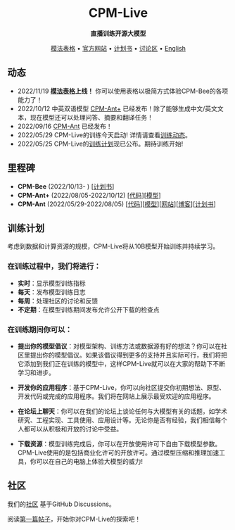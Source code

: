 <div align="center">

<h1>CPM-Live</h1>

**直播训练开源大模型**

<p align="center">
   <a href="https://live.openbmb.org/playground/" target="_blank">模法表格</a> • <a href="https://live.openbmb.org/" target="_blank">官方网站</a> • <a href="./plans/CPM-Live训练计划书.md" target="_blank">计划书</a> • <a href="https://github.com/OpenBMB/CPM-Live/discussions">讨论区</a> • <a href="./README.md" target="_blank">English</a>
<br>
</p>

</div>

## 动态
- 2022/11/19 **[模法表格](https://live.openbmb.org/playground/)上线！** 你可以使用表格以极简方式体验CPM-Bee的各项能力了！
- 2022/10/12 中英双语模型 [CPM-Ant+](https://github.com/OpenBMB/CPM-Live/tree/cpm-ant-plus/cpm-live) 已经发布！除了能够生成中文/英文文本，现在模型还可以处理问答、摘要和翻译任务！
- 2022/09/16 [CPM-Ant](https://github.com/OpenBMB/CPM-Live/tree/cpm-ant/cpm-live) 已经发布！
- 2022/05/29 CPM-Live的训练今天启动! 详情请查看[训练动态](https://live.openbmb.org/home)。
- 2022/05/25 CPM-Live的[训练计划](./plans/CPM-Live训练计划书.md)现已公布。期待训练开始!


## 里程碑
- **CPM-Bee** (2022/10/13- ) [[计划书](./plans/CPM-Bee训练计划书.md)]
- **CPM-Ant+** (2022/08/05-2022/10/12) [[代码](https://github.com/OpenBMB/CPM-Live/tree/cpm-ant-plus/cpm-live)][[模型](https://github.com/OpenBMB/CPM-Live/tree/cpm-ant-plus/cpm-live#model-checkpoints)]
- **CPM-Ant** (2022/05/29-2022/08/05) [[代码](https://github.com/OpenBMB/CPM-Live/tree/cpm-ant/cpm-live)][[模型](https://github.com/OpenBMB/CPM-Live/tree/cpm-ant/cpm-live#model-checkpoints)][[网站](https://live.openbmb.org/ant)][[博客](https://www.openbmb.org/en/community/blogs/blogpage?id=98afef2ce45f4fe9a4bc15a66d7ccb92)][[计划书](./plans/CPM-Ant训练计划书.md)]

## 训练计划
考虑到数据和计算资源的规模，CPM-Live将从10B模型开始训练并持续学习。

### 在训练过程中，我们将进行：

- **实时**：显示模型训练指标
- **每天**：发布模型训练日志
- **每周**：处理社区的讨论和反馈
- **不定期**：在模型训练期间发布允许公开下载的检查点


### 在训练期间你可以：

- **提出你的模型倡议**：对模型架构、训练方法或数据源有好的想法？你可以在社区里提出你的模型倡议。如果该倡议得到更多的支持并且实际可行，我们将把它添加到我们正在训练的模型中，这样CPM-Live就可以在大家的帮助下不断学习和进步。

- **开发你的应用程序**：基于CPM-Live，你可以向社区提交你初期想法、原型、开发代码或完成的应用程序。我们将在网站上展示最受欢迎的应用程序。

- **在论坛上聊天**：你可以在我们的论坛上谈论任何与大模型有关的话题，如学术研究、工程实现、工具使用、应用设计等。无论你是否有经验，我们相信每个人都可以从积极和开放的讨论中受益。

- **下载资源**：模型训练完成后，你可以在开放使用许可下自由下载模型参数。CPM-Live使用的是包括商业化许可的开放许可。通过模型压缩和推理加速工具，你可以在自己的电脑上体验大模型的威力!



## 社区

我们的[社区](https://github.com/OpenBMB/CPM-Live/discussions) 基于GitHub Discussions。

阅读[第一篇帖子](https://github.com/OpenBMB/CPM-Live/discussions/1)，开始你对CPM-Live的探索吧！





